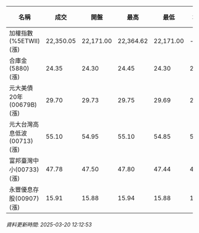 | 名稱 | 成交 | 開盤 | 最高 | 最低 | 均價 | 成交金額(億) | 昨收 | 漲跌幅 | 漲跌 | 總量 | 昨量 | 振幅 |
| -------- | -------- | -------- | -------- |-------- | -------- | -------- |-------- |-------- |-------- | -------- | -------- |-------- |
|加權指數(%5ETWII) (漲)|22,350.05|22,171.00|22,364.62|22,171.00|-|1,932.49|21,960.83|1.77%|389.22|4,286,668|0|0.88%|
|合庫金(5880) (漲)|24.35|24.30|24.45|24.30|24.37|0.906|24.25|0.41%|0.10|3,717|7,332|0.62%|
|元大美債20年(00679B) (漲)|29.70|29.73|29.75|29.69|29.72|7.91|29.45|0.85%|0.25|26,626|79,053|0.20%|
|元大台灣高息低波(00713) (漲)|55.10|54.95|55.10|54.85|54.96|8.82|54.80|0.55%|0.30|16,044|17,951|0.46%|
|富邦臺灣中小(00733) (漲)|47.78|47.50|47.80|47.44|47.61|0.464|47.03|1.59%|0.75|975|1,033|0.77%|
|永豐優息存股(00907) (漲)|15.91|15.88|15.94|15.88|15.90|0.158|15.84|0.44%|0.07|993|1,215|0.38%|
###### 資料更新時間: 2025-03-20 12:12:53